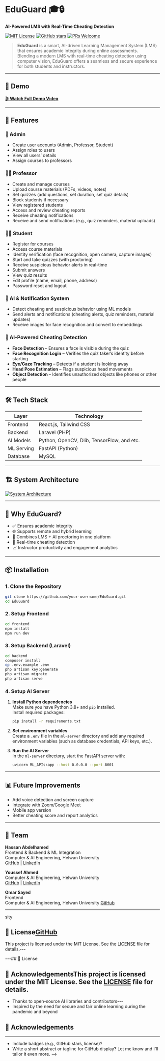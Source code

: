 # EduGuard 🎓🔒

**AI-Powered LMS with Real-Time Cheating Detection**

[![MIT License](https://img.shields.io/badge/license-MIT-green.svg)](LICENSE)
[![GitHub stars](https://img.shields.io/github/stars/HassanAbdelhamed22/EduGuard-Monorepo?style=social)](https://github.com/HassanAbdelhamed22/EduGuard-Monorepo)
[![PRs Welcome](https://img.shields.io/badge/PRs-welcome-brightgreen.svg)](https://github.com/HassanAbdelhamed22/EduGuard-Monorepo/pulls)

> **EduGuard** is a smart, AI-driven Learning Management System (LMS) that ensures academic integrity during online assessments.  
> Blending a modern LMS with real-time cheating detection using computer vision, EduGuard offers a seamless and secure experience for both students and instructors.

---

## 📸 Demo

[🎬 **Watch Full Demo Video**](https://drive.google.com/file/d/1EwZKf_VV6rn2qdm_OYfcB5s6CKc4S-bS/view?usp=sharing)

---

## 🚀 Features

### 👤 Admin

- Create user accounts (Admin, Professor, Student)
- Assign roles to users
- View all users’ details
- Assign courses to professors

### 👨‍🏫 Professor

- Create and manage courses
- Upload course materials (PDFs, videos, notes)
- Set quizzes (add questions, set duration, set quiz details)
- Block students if necessary
- View registered students
- Access and review cheating reports
- Receive cheating notifications
- Receive and send notifications (e.g., quiz reminders, material uploads)

### 👨‍🎓 Student

- Register for courses
- Access course materials
- Identity verification (face recognition, open camera, capture images)
- Start and take quizzes (with proctoring)
- Receive suspicious behavior alerts in real-time
- Submit answers
- View quiz results
- Edit profile (name, email, phone, address)
- Password reset and logout

### 🤖 AI & Notification System

- Detect cheating and suspicious behavior using ML models
- Send alerts and notifications (cheating alerts, quiz reminders, material updates)
- Receive images for face recognition and convert to embeddings

### 🧠 AI-Powered Cheating Detection

- **Face Detection** – Ensures a face is visible during the quiz
- **Face Recognition Login** – Verifies the quiz taker’s identity before starting
- **Eye/Gaze Tracking** – Detects if a student is looking away
- **Head Pose Estimation** – Flags suspicious head movements
- **Object Detection** – Identifies unauthorized objects like phones or other people

---

## 🛠️ Tech Stack

| Layer      | Technology                                 |
| ---------- | ------------------------------------------ |
| Frontend   | React.js, Tailwind CSS                     |
| Backend    | Laravel (PHP)                              |
| AI Models  | Python, OpenCV, Dlib, TensorFlow, and etc. |
| ML Serving | FastAPI (Python)                           |
| Database   | MySQL                                      |

---

## 🏗️ System Architecture

[![System Architecture](https://drive.google.com/uc?id=10z5Cy2EvV-cyiGN44EdYkEEzevvxrabz)](https://drive.google.com/file/d/10z5Cy2EvV-cyiGN44EdYkEEzevvxrabz/view?usp=sharing)

---

## 🔐 Why EduGuard?

- ✅ Ensures academic integrity
- 🌐 Supports remote and hybrid learning
- 🧩 Combines LMS + AI proctoring in one platform
- 🧪 Real-time cheating detection
- 📈 Instructor productivity and engagement analytics

---

## 📦 Installation

### 1. Clone the Repository

```bash
git clone https://github.com/your-username/EduGuard.git
cd EduGuard
```

### 2. Setup Frontend

```bash
cd frontend
npm install
npm run dev
```

### 3. Setup Backend (Laravel)

```bash
cd backend
composer install
cp .env.example .env
php artisan key:generate
php artisan migrate
php artisan serve
```

### 4. Setup AI Server

1. **Install Python dependencies**  
   Make sure you have Python 3.8+ and `pip` installed.  
   Install required packages:

   ```bash
   pip install -r requirements.txt
   ```

2. **Set environment variables**  
   Create a `.env` file in the `ml-server` directory and add any required environment variables (such as database credentials, API keys, etc.).

3. **Run the AI Server**  
   In the `ml-server` directory, start the FastAPI server with:
   ```bash
   uvicorn ML_APIs:app --host 0.0.0.0 --port 8001
   ```

---

## 📊 Future Improvements

- Add voice detection and screen capture
- Integrate with Zoom/Google Meet
- Mobile app version
- Better cheating score and report analytics

---

## 👥 Team

**Hassan Abdelhamed**  
Frontend & Backend & ML Integration  
Computer & AI Engineering, Helwan University  
[GitHub](https://github.com/HassanAbdelhamed22) | [LinkedIn](https://www.linkedin.com/in/hassanabdelhamedh22/)

**Youssef Ahmed**  
Computer & AI Engineering, Helwan University  
[GitHub](https://github.com/Youssef-Ahmed-k) | [LinkedIn](https://www.linkedin.com/in/youssef-ahmed-541471342/)

**Omar Sayed**  
Frontend  
Computer & AI Engineering, Helwan University 
[GitHub](https://github.com/Youssef-Ahmed-k)

---

sity

## 📄 License[GitHub](https://github.com/omaesayed21)

This project is licensed under the MIT License. See the [LICENSE](LICENSE) file for details.---

---## 📄 License

## 💬 AcknowledgementsThis project is licensed under the MIT License. See the [LICENSE](LICENSE) file for details.

- Thanks to open-source AI libraries and contributors---
- Inspired by the need for secure and fair online learning during the pandemic and beyond

## 💬 Acknowledgements

---

<!--- Inspired by the need for secure and fair online learning during the pandemic and beyond
Would you like to:
- Add a specific demo GIF or video section?---
- Include badges (e.g., GitHub stars, license)?
- Write a short abstract or tagline for GitHub display?
Let me know and I’ll tailor it even more.
-->

- Include badges (e.g., GitHub stars, license)?
- Write a short abstract or tagline for GitHub display?
  Let me know and I’ll tailor it even more.
  -->
